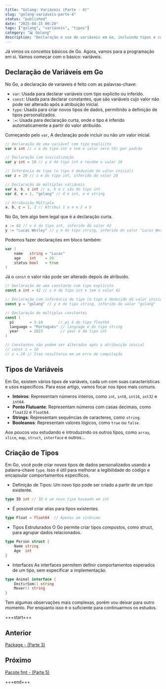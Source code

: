 ```yaml
---
title: "Golang: Variáveis (Parte - 4)"
slug: "golang-variaveis-parte-4"
status: "published"
date: "2025-04-15 00:20"
tags: ["golang", "variáveis", "tipos"]
category: "💻 Golang"
description: "Declaração e uso de variáveis em Go, incluindo tipos e constantes."
---
```


Já vimos os conceitos básicos de Go. Agora, vamos para a programação em si. Vamos começar com o básico: variáveis.


## Declaração de Variáveis em Go

No Go, a declaração de variaveis é feito com as palavras-chave:
- `var`: Usada para declarar variáveis com tipo explícito ou inferido.
- `const`: Usada para declarar constantes, que são variáveis cujo valor não pode ser alterado após a atribuição inicial.
- `type`: Usada para criar novos tipos de dados, permitindo a definição de tipos personalizados.
- `:=`: Usada para declaração curta, onde o tipo é inferido automaticamente a partir do valor atribuído.

Começando pelo `var`, A declaração pode incluir ou não um valor inicial.

```go
// Declaração de uma variável com tipo explícito
var x int // x é do tipo int e tem o valor zero (0) por padrão

// Declaração com inicialização
var y int = 10 // y é do tipo int e recebe o valor 10

// Inferência de tipo (o tipo é deduzido do valor inicial)
var z = 20 // z é do tipo int, inferido do valor 20

// Declaração de múltiplas variáveis
var a, b, c int // a, b e c são do tipo int
var d, e = 1, "golang" // d é int, e é string

// Atribuição Múltipla
a, b, c = 1, 2 // Atribui 1 a a e 2 a b
```

No Go, tem algo bem legal que é a declaração curta.

```go	
x := 42 // x é do tipo int, inferido do valor 42
y := "Lucas Wesley" // y é do tipo string, inferido do valor "Lucas Wesley"
```

Podemos fazer declarações em bloco também:

```go
var (
    name   string = "Lucas"
    age    int    = 26
    status bool   = true
)
```

Já o `const` o valor não pode ser alterado depois de atribuído. 

```go
// Declaração de uma constante com tipo explícito
const x int = 42 // x é do tipo int e tem o valor 42

// Declaração com inferência de tipo (o tipo é deduzido do valor inicial)
const y = "golang" // y é do tipo string, inferido do valor "golang"

// Declaração de múltiplas constantes
const (
  pi       = 3.14       // pi é do tipo float64
  language = "Português" // language é do tipo string
  year     = 2023        // year é do tipo int
)

// Constantes não podem ser alteradas após a atribuição inicial
// const z = 10
// z = 20 // Isso resultaria em um erro de compilação
```

## Tipos de Variáveis
Em Go, existem vários tipos de variáveis, cada um com suas características e usos específicos.
Para esse artigo, vamos focar nos tipos mais comuns.

- **Inteiros**: Representam números inteiros, como `int`, `int8`, `int16`, `int32` e `int64`.
- **Ponto Flutuante**: Representam números com casas decimais, como `float32` e `float64`.
- **Strings**: Representam sequências de caracteres, como `string`.
- **Booleanos**: Representam valores lógicos, como `true` ou `false`.

Aos poucos vou estudando e introduzindo os outros tipos, como `array`, `slice`, `map`, `struct`, `interface` e outros...

## Criação de Tipos

Em Go, você pode criar novos tipos de dados personalizados usando a palavra-chave `type`. Isso é útil para melhorar a legibilidade do código e encapsular comportamentos específicos.

- Definição de Tipos:
Um novo tipo pode ser criado a partir de um tipo existente.

```go
type ID int // ID é um novo tipo baseado em int
```

- É possível criar alias para tipos existentes.
```go
type Float = float64  // Apenas um sinônimo
```

- Tipos Estruturados
O Go permite criar tipos compostos, como struct, para agrupar dados relacionados.

```go
type Person struct {
    Name string
    Age  int
}
```

- Interfaces
As interfaces permitem definir comportamentos esperados de um tipo, sem especificar a implementação.

```go
type Animal interface {
    EmitirSom() string
    Mover() string
}
```

Tem algumas observações mais complexas, porém vou deixar para outro momento. 
Por enquanto isso é o suficiente para continuarmos os estudos.

+++start+++

## Anterior
[Package - (Parte 3)](3.package)

## Próximo
[Pacote fmt - (Parte 5)](5.pacote-fmt)

+++end+++


